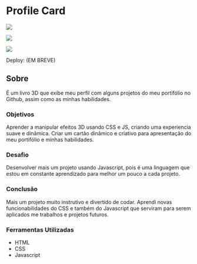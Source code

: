 # Profile Card

![](./)

![](./)

![](./)

Deploy: (EM BREVE)

## Sobre

É um livro 3D que exibe meu perfil com alguns projetos do meu portifólio no Github, assim como as minhas habilidades.

### Objetivos

Aprender a manipular efeitos 3D usando CSS e JS, criando uma experiencia suave e dinâmica. Criar um cartão dinâmico e criativo para apresentação do meu portifólio e minhas habilidades.

### Desafio

Desenvolver mais um projeto usando Javascript, pois é uma linguagem que estou em constante aprendizado para melhor um pouco a cada projeto.

### Conclusão

Mais um projeto muito instrutivo e divertido de codar. Aprendi novas funcionabilidades do CSS e também do Javascript que serviram para serem aplicados me trabalhos e projetos futuros.

### Ferramentas Utilizadas

- HTML
- CSS
- Javascript
